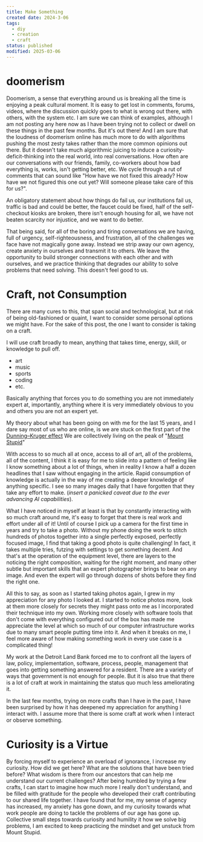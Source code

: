 ```yaml
---
title: Make Something
created date: 2024-3-06
tags:
  - diy
  - creation
  - craft
status: published
modified: 2025-03-06
---
```



# doomerism
Doomerism, a sense that everything around us is breaking all the time is enjoying a peak cultural moment. It is easy to get lost in comments, forums, videos, where the discussion quickly goes to what is wrong out there, with others, with the system etc. I am sure we can think of examples, although I am not posting any here now as I have been trying not to collect or dwell on these things in the past few months. But it's out there! And I am sure that the loudness of doomerism online has much more to do with algorithms pushing the most zesty takes rather than the more common opinions out there. But it doesn't take much algorithmic juicing to induce a curiosity-deficit-thinking into the real world, into real conversations. How often are our conversations with our friends, family, co-workers about how bad everything is, works, isn't getting better, etc. We cycle through a rut of comments that can sound like "How have we not fixed this already? How have we not figured this one out yet? Will someone please take care of this for us?". 

An obligatory statement about how things do fail us, our institutions fail us, traffic is bad and could be better, the faucet could be fixed, half of the self-checkout kiosks are broken, there isn't enough housing for all, we have not beaten scarcity nor injustice, and we want to do better. 

That being said, for all of the boring and tiring conversations we are having, full of urgency, self-righteousness, and frustration, all of the challenges we face have not magically gone away. Instead we strip away our own agency, create anxiety in ourselves and transmit it to others. We leave the opportunity to build stronger connections with each other and with ourselves, and we practice thinking that degrades our ability to solve problems that need solving. This doesn't feel good to us. 
# Craft, not Consumption
There are many cures to this, that span social and technological, but at risk of being old-fashioned or quaint, I want to consider some personal options we might have. For the sake of this post, the one I want to consider is taking on a craft. 

I will use craft broadly to mean, anything that takes time, energy, skill, or knowledge to pull off.

- art
- music
- sports
- coding
- etc. 

Basically anything that forces you to do something you are not immediately expert at, importantly, anything where it is very immediately obvious to you and others you are not an expert yet. 

My theory about what has been going on with me for the last 15 years, and I dare say most of us who are online, is we are stuck on the first part of the [Dunning–Kruger effect](https://en.wikipedia.org/wiki/Dunning%E2%80%93Kruger_effect) We are collectively living on the peak of "[Mount Stupid](https://commons.wikimedia.org/wiki/File:Dunning–Kruger_Effect_01.svg)"

With access to so much all at once, access to all of art, all of the problems, all of the content, I think it is easy for me to slide into a pattern of feeling like I know something about a lot of things, when in reality I know a half a dozen headlines that I saw without engaging in the article. Rapid consumption of knowledge is actually in the way of me creating a deeper knowledge of anything specific. I see so many images daily that I have forgotten that they take any effort to make. (*insert a panicked caveat due to the ever advancing AI capabilities*). 

What I have noticed in myself at least is that by constantly interacting with so much craft around me, it's easy to forget that there is real work and effort under all of it! Until of course I pick up a camera for the first time in years and try to take a photo. Without my phone doing the work to stitch hundreds of photos together into a single perfectly exposed, perfectly focused image, I find that taking a good photo is quite challenging! In fact, it takes multiple tries, futzing with settings to get something decent. And that's at the operation of the equipment level, there are layers to the noticing the right composition, waiting for the right moment, and many other subtle but important skills that an expert photographer brings to bear on any image. And even the expert will go through dozens of shots before they find the right one. 

All this to say, as soon as I started taking photos again, I grew in my appreciation for any photo I looked at. I started to notice photos more, look at them more closely for secrets they might pass onto me as I incorporated their technique into my own. Working more closely with software tools that don't come with everything configured out of the box has made me appreciate the level at which so much of our computer infrastructure works due to many smart people putting time into it. And when it breaks on me, I feel more aware of how making something work in every use case is a complicated thing! 

My work at the Detroit Land Bank forced me to to confront all the layers of law, policy, implementation, software, process, people, management that goes into getting something answered for a resident. There are a variety of ways that government is not enough for people. But it is also true that there is a lot of craft at work in maintaining the status quo much less ameliorating it. 

In the last few months, trying on more crafts than I have in the past, I have been surprised by how it has deepened my appreciation for anything I interact with. I assume more that there is some craft at work when I interact or observe something. 
# Curiosity is a Virtue
By forcing myself to experience an overload of ignorance, I increase my curiosity. How did we get here? What are the solutions that have been tried before? What wisdom is there from our ancestors that can help me understand our current challenges? After being humbled by trying a few crafts, I can start to imagine how much more I really don't understand, and be filled with gratitude for the people who developed their craft contributing to our shared life together. I have found that for me, my sense of agency has increased, my anxiety has gone down, and my curiosity towards what work people are doing to tackle the problems of our age has gone up. Collective small steps towards curiosity and humility it how we solve big problems, I am excited to keep practicing the mindset and get unstuck from Mount Stupid. 


